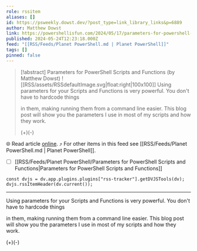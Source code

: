 ```yaml
---
role: rssitem
aliases: []
id: https://psweekly.dowst.dev/?post_type=link_library_links&p=6889
author: Matthew Dowst
link: https://powershellisfun.com/2024/05/17/parameters-for-powershell-scripts-and-functions/
published: 2024-05-24T12:23:18.000Z
feed: "[[RSS/Feeds/Planet PowerShell.md | Planet PowerShell]]"
tags: []
pinned: false
---
```


> [!abstract] Parameters for PowerShell Scripts and Functions (by Matthew Dowst)
> ![[RSS/assets/RSSdefaultImage.svg|float:right|100x100]] Using parameters for your Scripts and Functions is very powerful. You don't have to hardcode things
> 
> in them, making running them from a command line easier. This blog post will show you the parameters I use in most of my scripts and how they work.
> 
> (+)(-)

🌐 Read article [online](https://powershellisfun.com/2024/05/17/parameters-for-powershell-scripts-and-functions/). ⤴ For other items in this feed see [[RSS/Feeds/Planet PowerShell.md | Planet PowerShell]].

- [ ] [[RSS/Feeds/Planet PowerShell/Parameters for PowerShell Scripts and Functions|Parameters for PowerShell Scripts and Functions]]

~~~dataviewjs
const dvjs = dv.app.plugins.plugins["rss-tracker"].getDVJSTools(dv);
dvjs.rssItemHeader(dv.current());
~~~

- - -

Using parameters for your Scripts and Functions is very powerful. You don't have to hardcode things

in them, making running them from a command line easier. This blog post will show you the parameters I use in most of my scripts and how they work.

(+)(-)